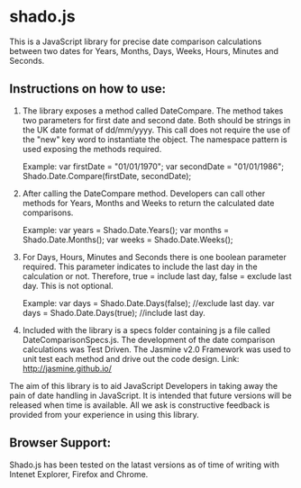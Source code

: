 shado.js
========

This is a JavaScript library for precise date comparison calculations between two dates for Years, Months, Days, Weeks, Hours, Minutes and Seconds.

Instructions on how to use:
---------------------------

1.  The library exposes a method called DateCompare.  The method takes two parameters for first date and second date.  Both     should be strings in the UK date format of dd/mm/yyyy.  This call does not require the use of the "new" key word to         instantiate the object.  The namespace pattern is used exposing the methods required.

    Example: var firstDate = "01/01/1970";
             var secondDate = "01/01/1986";
             Shado.Date.Compare(firstDate, secondDate);  


2.  After calling the DateCompare method.  Developers can call other methods for Years, Months and Weeks to return the          calculated date comparisons.       

    Example: var years = Shado.Date.Years();
             var months = Shado.Date.Months();
             var weeks = Shado.Date.Weeks();
             
3.  For Days, Hours, Minutes and Seconds there is one boolean parameter required.  This parameter indicates to include the      last day in the calculation or not.  Therefore, true = include last day, false = exclude last day.  This is not             optional.

    Example: var days = Shado.Date.Days(false); //exclude last day.
             var days = Shado.Date.Days(true);  //include last day.
             
4.  Included with the library is a specs folder containing js a file called DateComparisonSpecs.js.  The development of the     date comparison calculations was Test Driven.  The Jasmine v2.0 Framework was used to unit test each method and drive       out the code design.  Link: http://jasmine.github.io/

The aim of this library is to aid JavaScript Developers in taking away the pain of date handling in JavaScript.  It is intended that future versions will be released when time is available.  All we ask is constructive feedback is provided from your experience in using this library.

Browser Support:
----------------

Shado.js has been tested on the latast versions as of time of writing with Intenet Explorer, Firefox and Chrome.
